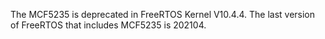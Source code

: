The MCF5235 is deprecated in FreeRTOS Kernel V10.4.4. The last version of
FreeRTOS that includes MCF5235 is 202104.

